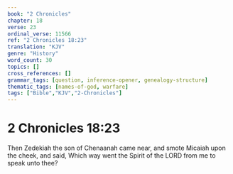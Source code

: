 ```yaml
---
book: "2 Chronicles"
chapter: 18
verse: 23
ordinal_verse: 11566
ref: "2 Chronicles 18:23"
translation: "KJV"
genre: "History"
word_count: 30
topics: []
cross_references: []
grammar_tags: [question, inference-opener, genealogy-structure]
thematic_tags: [names-of-god, warfare]
tags: ["Bible","KJV","2-Chronicles"]
---
```


# 2 Chronicles 18:23

Then Zedekiah the son of Chenaanah came near, and smote Micaiah upon the cheek, and said, Which way went the Spirit of the LORD from me to speak unto thee?
